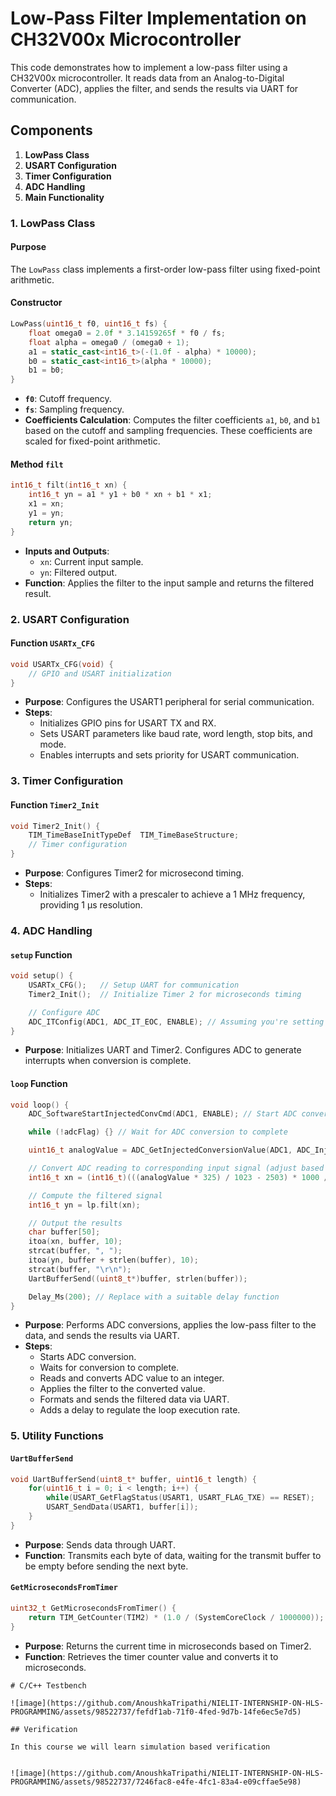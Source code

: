 


# Low-Pass Filter Implementation on CH32V00x Microcontroller

This code demonstrates how to implement a low-pass filter using a CH32V00x microcontroller. It reads data from an Analog-to-Digital Converter (ADC), applies the filter, and sends the results via UART for communication.

## Components

1. **LowPass Class**
2. **USART Configuration**
3. **Timer Configuration**
4. **ADC Handling**
5. **Main Functionality**

### 1. LowPass Class

#### Purpose

The `LowPass` class implements a first-order low-pass filter using fixed-point arithmetic.

#### Constructor

```cpp
LowPass(uint16_t f0, uint16_t fs) {
    float omega0 = 2.0f * 3.14159265f * f0 / fs;
    float alpha = omega0 / (omega0 + 1);
    a1 = static_cast<int16_t>(-(1.0f - alpha) * 10000);
    b0 = static_cast<int16_t>(alpha * 10000);
    b1 = b0;
}
```

- **`f0`**: Cutoff frequency.
- **`fs`**: Sampling frequency.
- **Coefficients Calculation**: Computes the filter coefficients `a1`, `b0`, and `b1` based on the cutoff and sampling frequencies. These coefficients are scaled for fixed-point arithmetic.

#### Method `filt`

```cpp
int16_t filt(int16_t xn) {
    int16_t yn = a1 * y1 + b0 * xn + b1 * x1;
    x1 = xn;
    y1 = yn;
    return yn;
}
```

- **Inputs and Outputs**:
  - `xn`: Current input sample.
  - `yn`: Filtered output.
- **Function**: Applies the filter to the input sample and returns the filtered result.

### 2. USART Configuration

#### Function `USARTx_CFG`

```cpp
void USARTx_CFG(void) {
    // GPIO and USART initialization
}
```

- **Purpose**: Configures the USART1 peripheral for serial communication.
- **Steps**:
  - Initializes GPIO pins for USART TX and RX.
  - Sets USART parameters like baud rate, word length, stop bits, and mode.
  - Enables interrupts and sets priority for USART communication.

### 3. Timer Configuration

#### Function `Timer2_Init`

```cpp
void Timer2_Init() {
    TIM_TimeBaseInitTypeDef  TIM_TimeBaseStructure;
    // Timer configuration
}
```

- **Purpose**: Configures Timer2 for microsecond timing.
- **Steps**:
  - Initializes Timer2 with a prescaler to achieve a 1 MHz frequency, providing 1 µs resolution.

### 4. ADC Handling

#### `setup` Function

```cpp
void setup() {
    USARTx_CFG();   // Setup UART for communication
    Timer2_Init();  // Initialize Timer 2 for microseconds timing

    // Configure ADC
    ADC_ITConfig(ADC1, ADC_IT_EOC, ENABLE); // Assuming you're setting up the ADC
}
```

- **Purpose**: Initializes UART and Timer2. Configures ADC to generate interrupts when conversion is complete.

#### `loop` Function

```cpp
void loop() {
    ADC_SoftwareStartInjectedConvCmd(ADC1, ENABLE); // Start ADC conversion

    while (!adcFlag) {} // Wait for ADC conversion to complete

    uint16_t analogValue = ADC_GetInjectedConversionValue(ADC1, ADC_InjectedChannel_1);

    // Convert ADC reading to corresponding input signal (adjust based on your circuit)
    int16_t xn = (int16_t)(((analogValue * 325) / 1023 - 2503) * 1000 / 185);

    // Compute the filtered signal
    int16_t yn = lp.filt(xn);

    // Output the results
    char buffer[50];
    itoa(xn, buffer, 10);
    strcat(buffer, ", ");
    itoa(yn, buffer + strlen(buffer), 10);
    strcat(buffer, "\r\n");
    UartBufferSend((uint8_t*)buffer, strlen(buffer));

    Delay_Ms(200); // Replace with a suitable delay function
}
```

- **Purpose**: Performs ADC conversions, applies the low-pass filter to the data, and sends the results via UART.
- **Steps**:
  - Starts ADC conversion.
  - Waits for conversion to complete.
  - Reads and converts ADC value to an integer.
  - Applies the filter to the converted value.
  - Formats and sends the filtered data via UART.
  - Adds a delay to regulate the loop execution rate.

### 5. Utility Functions

#### `UartBufferSend`

```cpp
void UartBufferSend(uint8_t* buffer, uint16_t length) {
    for(uint16_t i = 0; i < length; i++) {
        while(USART_GetFlagStatus(USART1, USART_FLAG_TXE) == RESET);
        USART_SendData(USART1, buffer[i]);
    }
}
```

- **Purpose**: Sends data through UART.
- **Function**: Transmits each byte of data, waiting for the transmit buffer to be empty before sending the next byte.

#### `GetMicrosecondsFromTimer`

```cpp
uint32_t GetMicrosecondsFromTimer() {
    return TIM_GetCounter(TIM2) * (1.0 / (SystemCoreClock / 1000000));
}
```

- **Purpose**: Returns the current time in microseconds based on Timer2.
- **Function**: Retrieves the timer counter value and converts it to microseconds.


```
# C/C++ Testbench

![image](https://github.com/AnoushkaTripathi/NIELIT-INTERNSHIP-ON-HLS-PROGRAMMING/assets/98522737/fefdf1ab-71f0-4fed-9d7b-14fe6ec5e7d5)

## Verification 

In this course we will learn simulation based verification


![image](https://github.com/AnoushkaTripathi/NIELIT-INTERNSHIP-ON-HLS-PROGRAMMING/assets/98522737/7246fac8-e4fe-4fc1-83a4-e09cffae5e98)
